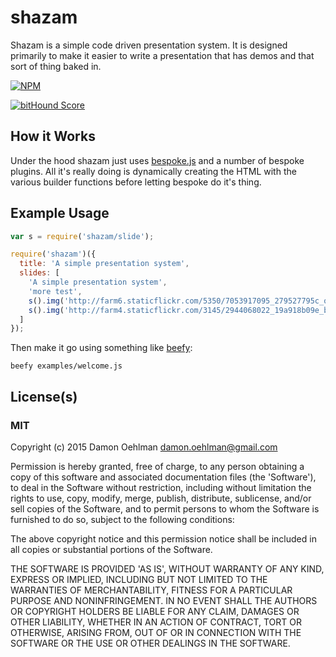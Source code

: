 # shazam

Shazam is a simple code driven presentation system.  It is designed
primarily to make it easier to write a presentation that has demos and
that sort of thing baked in.


[![NPM](https://nodei.co/npm/shazam.png)](https://nodei.co/npm/shazam/)

[![bitHound Score](https://www.bithound.io/github/DamonOehlman/shazam/badges/score.svg)](https://www.bithound.io/github/DamonOehlman/shazam) 

## How it Works

Under the hood shazam just uses
[bespoke.js](https://github.com/markdalgleish/bespoke.js) and a number
of bespoke plugins.  All it's really doing is dynamically creating the
HTML with the various builder functions before letting bespoke do
it's thing.

## Example Usage

```js
var s = require('shazam/slide');

require('shazam')({
  title: 'A simple presentation system',
  slides: [
    'A simple presentation system',
    'more test',
    s().img('http://farm6.staticflickr.com/5350/7053917095_279527795c_o.jpg'),
    s().img('http://farm4.staticflickr.com/3145/2944068022_19a918b09e_b.jpg'),
  ]
});

```

Then make it go using something like
[beefy](https://github.com/chrisdickinson/beefy):

```
beefy examples/welcome.js
```

## License(s)

### MIT

Copyright (c) 2015 Damon Oehlman <damon.oehlman@gmail.com>

Permission is hereby granted, free of charge, to any person obtaining
a copy of this software and associated documentation files (the
'Software'), to deal in the Software without restriction, including
without limitation the rights to use, copy, modify, merge, publish,
distribute, sublicense, and/or sell copies of the Software, and to
permit persons to whom the Software is furnished to do so, subject to
the following conditions:

The above copyright notice and this permission notice shall be
included in all copies or substantial portions of the Software.

THE SOFTWARE IS PROVIDED 'AS IS', WITHOUT WARRANTY OF ANY KIND,
EXPRESS OR IMPLIED, INCLUDING BUT NOT LIMITED TO THE WARRANTIES OF
MERCHANTABILITY, FITNESS FOR A PARTICULAR PURPOSE AND NONINFRINGEMENT.
IN NO EVENT SHALL THE AUTHORS OR COPYRIGHT HOLDERS BE LIABLE FOR ANY
CLAIM, DAMAGES OR OTHER LIABILITY, WHETHER IN AN ACTION OF CONTRACT,
TORT OR OTHERWISE, ARISING FROM, OUT OF OR IN CONNECTION WITH THE
SOFTWARE OR THE USE OR OTHER DEALINGS IN THE SOFTWARE.
